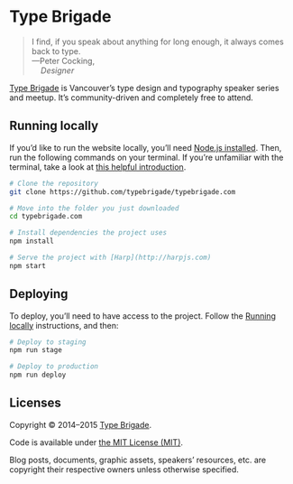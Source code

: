 # Type Brigade

> I find, if you speak about anything for long enough, it always comes back to type.
> <br/>—Peter Cocking,<br/>&nbsp;&nbsp;&nbsp;&nbsp;_Designer_

[Type Brigade](http://typebrigade.com) is Vancouver’s type design and typography speaker series and meetup. It’s community-driven and completely free to attend.

## Running locally

If you’d like to run the website locally, you’ll need [Node.js installed](http://nodejs.org). Then, run the following commands on your terminal. If you’re unfamiliar with the terminal, take a look at [this helpful introduction](http://wiseheartdesign.com/articles/2010/11/12/the-designers-guide-to-the-osx-command-prompt/).

```bash
# Clone the repository
git clone https://github.com/typebrigade/typebrigade.com

# Move into the folder you just downloaded
cd typebrigade.com

# Install dependencies the project uses
npm install

# Serve the project with [Harp](http://harpjs.com)
npm start
```

## Deploying

To deploy, you’ll need to have access to the project. Follow the [Running locally](#running-locally) instructions, and then:

```bash
# Deploy to staging
npm run stage

# Deploy to production
npm run deploy
```

## Licenses

Copyright © 2014–2015 [Type Brigade](http://typebrigade.com).

Code is available under [the MIT License (MIT)](LICENSE.md).

Blog posts, documents, graphic assets, speakers’ resources, etc. are copyright their respective owners unless otherwise specified.

